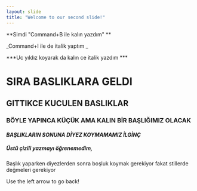 ```yaml
---
layout: slide
title: "Welcome to our second slide!"
---
```


**Simdi "Command+B ile kalın yazdım" **

_Command+I ile de italik yaptım _

***Uc yıldız koyarak da kalın ce italik yazdım ***

# SIRA BASLIKLARA GELDI

## GITTIKCE KUCULEN BASLIKLAR

### **BÖYLE YAPINCA KÜÇÜK AMA KALIN BİR BAŞLIĞIMIZ OLACAK**

#### _BAŞLIKLARIN SONUNA DİYEZ KOYMAMAMIZ İLGİNÇ_
##### Üstü çizili yazmayı öğrenemedim,
Başlık yaparken diyezlerden sonra boşluk koymak gerekiyor fakat stillerde değmeleri gerekiyor

Use the left arrow to go back!
